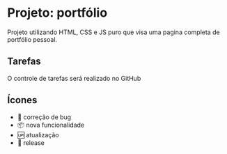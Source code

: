 

# Projeto: portfólio
Projeto utilizando HTML, CSS e JS puro que visa uma pagina completa de portfólio pessoal.



## Tarefas

O controle de tarefas será realizado no GitHub


## Ícones

* :mosquito: correção de bug
* :package: nova funcionalidade
* :up: atualização
* :checkered_flag: release

